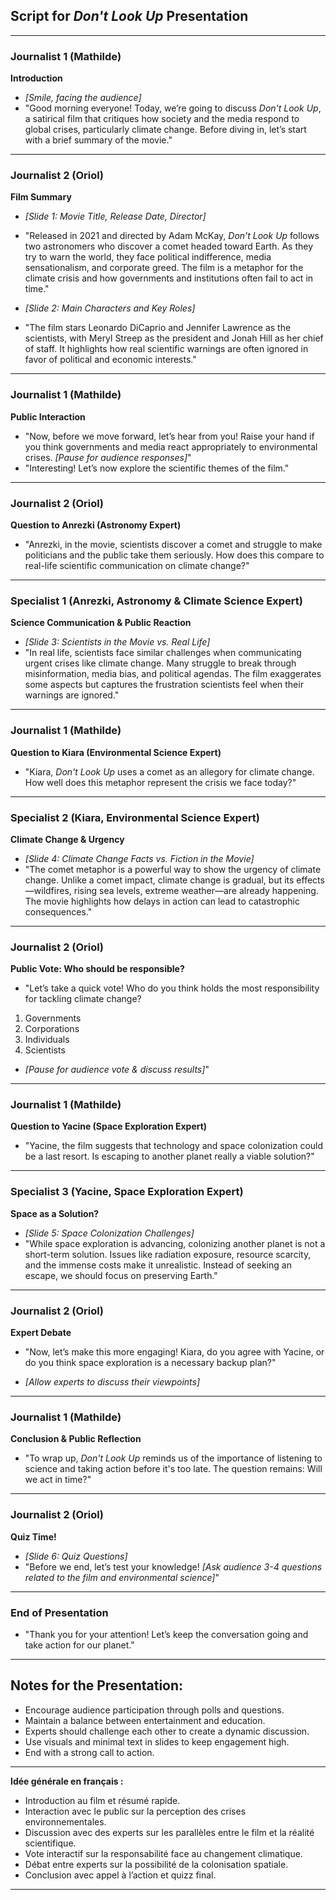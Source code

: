 ## Script for *Don't Look Up* Presentation

---

### **Journalist 1 (Mathilde)**  
**Introduction**  
- *[Smile, facing the audience]*  
- "Good morning everyone! Today, we’re going to discuss *Don't Look Up*, a satirical film that critiques how society and the media respond to global crises, particularly climate change. Before diving in, let’s start with a brief summary of the movie."

---

### **Journalist 2 (Oriol)**  
**Film Summary**  
- *[Slide 1: Movie Title, Release Date, Director]*  
- "Released in 2021 and directed by Adam McKay, *Don't Look Up* follows two astronomers who discover a comet headed toward Earth. As they try to warn the world, they face political indifference, media sensationalism, and corporate greed. The film is a metaphor for the climate crisis and how governments and institutions often fail to act in time."

- *[Slide 2: Main Characters and Key Roles]*  
- "The film stars Leonardo DiCaprio and Jennifer Lawrence as the scientists, with Meryl Streep as the president and Jonah Hill as her chief of staff. It highlights how real scientific warnings are often ignored in favor of political and economic interests."

---

### **Journalist 1 (Mathilde)**  
**Public Interaction**  
- "Now, before we move forward, let’s hear from you! Raise your hand if you think governments and media react appropriately to environmental crises. *[Pause for audience responses]*"  
- "Interesting! Let’s now explore the scientific themes of the film."

---

### **Journalist 2 (Oriol)**  
**Question to Anrezki (Astronomy Expert)**  
- "Anrezki, in the movie, scientists discover a comet and struggle to make politicians and the public take them seriously. How does this compare to real-life scientific communication on climate change?"

---

### **Specialist 1 (Anrezki, Astronomy & Climate Science Expert)**  
**Science Communication & Public Reaction**  
- *[Slide 3: Scientists in the Movie vs. Real Life]*  
- "In real life, scientists face similar challenges when communicating urgent crises like climate change. Many struggle to break through misinformation, media bias, and political agendas. The film exaggerates some aspects but captures the frustration scientists feel when their warnings are ignored."

---

### **Journalist 1 (Mathilde)**  
**Question to Kiara (Environmental Science Expert)**  
- "Kiara, *Don't Look Up* uses a comet as an allegory for climate change. How well does this metaphor represent the crisis we face today?"

---

### **Specialist 2 (Kiara, Environmental Science Expert)**  
**Climate Change & Urgency**  
- *[Slide 4: Climate Change Facts vs. Fiction in the Movie]*  
- "The comet metaphor is a powerful way to show the urgency of climate change. Unlike a comet impact, climate change is gradual, but its effects—wildfires, rising sea levels, extreme weather—are already happening. The movie highlights how delays in action can lead to catastrophic consequences."

---

### **Journalist 2 (Oriol)**  
**Public Vote: Who should be responsible?**  
- "Let’s take a quick vote! Who do you think holds the most responsibility for tackling climate change?  
1. Governments  
2. Corporations  
3. Individuals  
4. Scientists  
- *[Pause for audience vote & discuss results]*"

---

### **Journalist 1 (Mathilde)**  
**Question to Yacine (Space Exploration Expert)**  
- "Yacine, the film suggests that technology and space colonization could be a last resort. Is escaping to another planet really a viable solution?"

---

### **Specialist 3 (Yacine, Space Exploration Expert)**  
**Space as a Solution?**  
- *[Slide 5: Space Colonization Challenges]*  
- "While space exploration is advancing, colonizing another planet is not a short-term solution. Issues like radiation exposure, resource scarcity, and the immense costs make it unrealistic. Instead of seeking an escape, we should focus on preserving Earth."

---

### **Journalist 2 (Oriol)**  
**Expert Debate**  
- "Now, let’s make this more engaging! Kiara, do you agree with Yacine, or do you think space exploration is a necessary backup plan?"

- *[Allow experts to discuss their viewpoints]*

---

### **Journalist 1 (Mathilde)**  
**Conclusion & Public Reflection**  
- "To wrap up, *Don't Look Up* reminds us of the importance of listening to science and taking action before it's too late. The question remains: Will we act in time?"

---

### **Journalist 2 (Oriol)**  
**Quiz Time!**  
- *[Slide 6: Quiz Questions]*  
- "Before we end, let’s test your knowledge! *[Ask audience 3-4 questions related to the film and environmental science]*"

---

### **End of Presentation**  
- "Thank you for your attention! Let’s keep the conversation going and take action for our planet."

---

## Notes for the Presentation:
- Encourage audience participation through polls and questions.
- Maintain a balance between entertainment and education.
- Experts should challenge each other to create a dynamic discussion.
- Use visuals and minimal text in slides to keep engagement high.
- End with a strong call to action.

---

**Idée générale en français :**  
- Introduction au film et résumé rapide.  
- Interaction avec le public sur la perception des crises environnementales.  
- Discussion avec des experts sur les parallèles entre le film et la réalité scientifique.  
- Vote interactif sur la responsabilité face au changement climatique.  
- Débat entre experts sur la possibilité de la colonisation spatiale.  
- Conclusion avec appel à l’action et quizz final.  

---